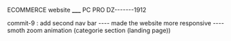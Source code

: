 ECOMMERCE website **\_\_\_** PC PRO DZ-------1912

commit-9 :
add second nav bar ----
made the website more responsive ----
smoth zoom animation (categorie section (landing page))
